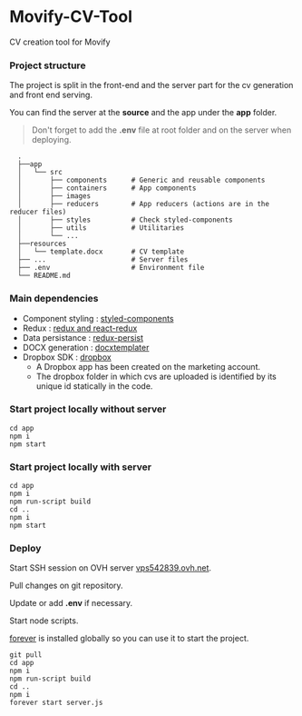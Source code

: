 # Movify-CV-Tool
CV creation tool for Movify

### Project structure

The project is split in the front-end and the server part for the cv generation and front end serving.

You can find the server at the **source** and the app under the **app** folder.

> Don't forget to add the **.env** file at root folder and on the server when deploying.

```
  .
  ├──app
  │   └── src
  │       ├── components      # Generic and reusable components
  │       ├── containers      # App components
  │       ├── images
  │       ├── reducers        # App reducers (actions are in the reducer files)
  │       ├── styles          # Check styled-components
  │       ├── utils           # Utilitaries
  │       └── ...
  ├──resources
  │   └── template.docx       # CV template
  ├── ...                     # Server files
  ├── .env                    # Environment file
  └── README.md
```

### Main dependencies

- Component styling : [styled-components](https://www.styled-components.com/)
- Redux : [redux and react-redux](https://github.com/reduxjs/react-redux)
- Data persistance : [redux-persist](https://github.com/rt2zz/redux-persist)
- DOCX generation : [docxtemplater](https://docxtemplater.com/)
- Dropbox SDK : [dropbox](https://github.com/dropbox/dropbox-sdk-js)
  - A Dropbox app has been created on the marketing account.
  - The dropbox folder in which cvs are uploaded is identified by its unique id statically in the code.

### Start project locally without server

```
cd app
npm i
npm start
```

### Start project locally with server

```
cd app
npm i
npm run-script build
cd ..
npm i
npm start
```

### Deploy

Start SSH session on OVH server [vps542839.ovh.net](http://vps542839.ovh.net).

Pull changes on git repository.

Update or add **.env** if necessary.

Start node scripts. 

[forever](https://www.npmjs.com/package/forever) is installed globally so you can use it to start the project.

```
git pull
cd app
npm i
npm run-script build
cd ..
npm i
forever start server.js
```
